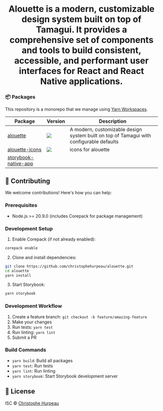 <h1 align="center">
  Alouette is a modern, customizable design system built on top of Tamagui. It provides a comprehensive set of components and tools to build consistent, accessible, and performant user interfaces for React and React Native applications.
</h1>

<h3>📦 Packages</h3>

This repository is a monorepo that we manage using [Yarn Workspaces](https://yarnpkg.com/features/workspaces).

| Package                                               | Version                                                                                                                              | Description                                                                             |
| ----------------------------------------------------- | ------------------------------------------------------------------------------------------------------------------------------------ | --------------------------------------------------------------------------------------- |
| [alouette](packages/alouette)                         | <a href="https://npmjs.org/package/alouette"><img src="https://img.shields.io/npm/v/alouette.svg?style=flat-square"></a>             | A modern, customizable design system built on top of Tamagui with configurable defaults |
| [alouette-icons](packages/alouette-icons)             | <a href="https://npmjs.org/package/alouette-icons"><img src="https://img.shields.io/npm/v/alouette-icons.svg?style=flat-square"></a> | icons for alouette                                                                      |
| [storybook-native-app](packages/storybook-native-app) |                                                                                                                                      |

## 🤝 Contributing

We welcome contributions! Here's how you can help:

### Prerequisites

- Node.js >= 20.9.0 (includes Corepack for package management)

### Development Setup

1. Enable Corepack (if not already enabled):

```bash
corepack enable
```

2. Clone and install dependencies:

```bash
git clone https://github.com/christophehurpeau/alouette.git
cd alouette
yarn install
```

3. Start Storybook:

```bash
yarn storybook
```

### Development Workflow

1. Create a feature branch: `git checkout -b feature/amazing-feature`
2. Make your changes
3. Run tests: `yarn test`
4. Run linting: `yarn lint`
5. Submit a PR

### Build Commands

- `yarn build`: Build all packages
- `yarn test`: Run tests
- `yarn lint`: Run linting
- `yarn storybook`: Start Storybook development server

## 📄 License

ISC © [Christophe Hurpeau](https://christophe.hurpeau.com)
